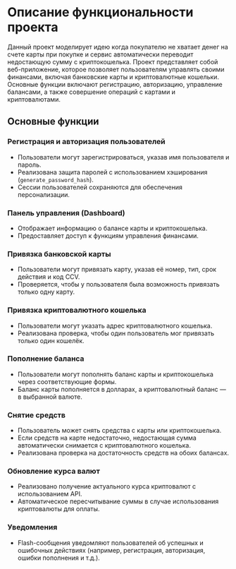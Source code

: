 # Описание функциональности проекта

Данный проект моделирует идею когда покупателю не хватает денег на счете карты при покупке и сервис автоматически переводит недостающую сумму с криптокошелька.
Проект представляет собой веб-приложение, которое позволяет пользователям управлять своими финансами, включая банковские карты и криптовалютные кошельки. Основные функции включают регистрацию, авторизацию, управление балансами, а также совершение операций с картами и криптовалютами.

## Основные функции

### Регистрация и авторизация пользователей
- Пользователи могут зарегистрироваться, указав имя пользователя и пароль.
- Реализована защита паролей с использованием хэширования (`generate_password_hash`).
- Сессии пользователей сохраняются для обеспечения персонализации.

### Панель управления (Dashboard)
- Отображает информацию о балансе карты и криптокошелька.
- Предоставляет доступ к функциям управления финансами.

### Привязка банковской карты
- Пользователи могут привязать карту, указав её номер, тип, срок действия и код CCV.
- Проверяется, чтобы у пользователя была возможность привязать только одну карту.

### Привязка криптовалютного кошелька
- Пользователи могут указать адрес криптовалютного кошелька.
- Реализована проверка, чтобы один пользователь мог привязать только один кошелёк.

### Пополнение баланса
- Пользователи могут пополнять баланс карты и криптокошелька через соответствующие формы.
- Баланс карты пополняется в долларах, а криптовалютный баланс — в выбранной валюте.

### Снятие средств
- Пользователь может снять средства с карты или криптокошелька.
- Если средств на карте недостаточно, недостающая сумма автоматически снимается с криптовалютного кошелька.
- Реализована проверка на достаточность средств на обоих балансах.

### Обновление курса валют
- Реализовано получение актуального курса криптовалют с использованием API.
- Автоматическое пересчитывание суммы в случае использования криптовалюты для оплаты.

### Уведомления
- Flash-сообщения уведомляют пользователей об успешных и ошибочных действиях (например, регистрация, авторизация, ошибки пополнения и т.д.).
